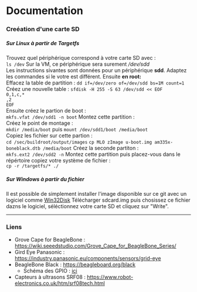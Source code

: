 # Documentation

### Creéation d'une carte SD
##### Sur Linux à partir de Targetfs
Trouvez quel périphérique correspond à votre carte SD avec :  
``` ls /dev ```
Sur la VM, ce périphérique sera surement */dev/sdd*  
Les instructions sivantes sont données pour un périphérique **sdd**. Adaptez les commandes si le votre est différent.
Ensuite **en root:**  
Effacez la table de partition :
``` dd if=/dev/zero of=/dev/sdd bs=1M count=1 ```  
Créez une nouvelle table : ``` sfdisk -H 255 -S 63 /dev/sdd << EOF ```  
``` 0,1,c,* ```  
``` ,2 ```   
``` EOF ```  
Ensuite créez le partion de boot :  
``` mkfs.vfat /dev/sdd1 -n boot ```
Montez cette partition :  
Créez le point de montage :  
``` mkdir /media/boot ``` puis 
``` mount /dev/sdd1/boot /media/boot ```  
Copiez les fichier sur cette partion :  
``` cd /sec/buildroot/output/images ```
``` cp MLO zImage u-boot.img am335x-boneblack.dtb /media/boot ```
Créez la seconde partiton :  
``` mkfs.ext2 /dev/sdd2 -n ```
Montez cette partition puis placez-vous dans le répértoire copiez votre système de fichier :  
``` cp -r /targetfs/* ./ ```
  
  
##### Sur Windows à partir du fichier
Il est possible de simplement installer l'image disponible sur ce git avec un logiciel comme [Win32Disk](https://sourceforge.net/projects/win32diskimager/)
Télécharger sdcard.img puis chosissez ce fichier dazns le logiciel, séléctionnez votre carte SD et cliquez sur "Write".
***
### Liens
 * Grove Cape for BeagleBone : https://wiki.seeedstudio.com/Grove_Cape_for_BeagleBone_Series/
 * Gird Eye Panasonic : https://industry.panasonic.eu/components/sensors/grid-eye
 * BeagleBone Black : https://beagleboard.org/black
   * Schéma des GPIO : [ici](https://www.mathworks.com/help/supportpkg/beagleboneio/ug/the-beaglebone-black-gpio-pins.html)
 * Capteurs à ultrasons SRF08 : https://www.robot-electronics.co.uk/htm/srf08tech.html
  
